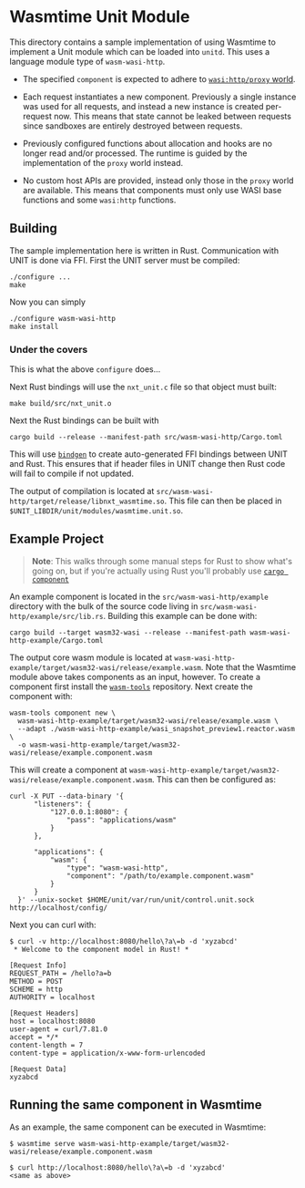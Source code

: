 # Wasmtime Unit Module

This directory contains a sample implementation of using Wasmtime to implement a
Unit module which can be loaded into `unitd`. This uses a language module type
of `wasm-wasi-http`.

* The specified `component` is expected to adhere to [`wasi:http/proxy`
  world][proxy].

* Each request instantiates a new component. Previously a single instance was
  used for all requests, and instead a new instance is created per-request now.
  This means that state cannot be leaked between requests since sandboxes are
  entirely destroyed between requests.

* Previously configured functions about allocation and hooks are no longer read
  and/or processed. The runtime is guided by the implementation of the `proxy`
  world instead.

* No custom host APIs are provided, instead only those in the `proxy` world are
  available. This means that components must only use WASI base functions and
  some `wasi:http` functions.

[proxy]: https://github.com/WebAssembly/wasi-http/blob/8aa75f58a6c0c5819ae898ba911753a43660e4a7/wit/proxy.wit#L7-L34

## Building

The sample implementation here is written in Rust. Communication with UNIT is
done via FFI. First the UNIT server must be compiled:

```
./configure ...
make
```

Now you can simply

```
./configure wasm-wasi-http
make install
```

### Under the covers

This is what the above `configure` does...

Next Rust bindings will use the `nxt_unit.c` file so that object must built:

```
make build/src/nxt_unit.o
```

Next the Rust bindings can be built with

```
cargo build --release --manifest-path src/wasm-wasi-http/Cargo.toml
```

This will use [`bindgen`](https://crates.io/crates/bindgen) to create
auto-generated FFI bindings between UNIT and Rust. This ensures that if header
files in UNIT change then Rust code will fail to compile if not updated.

The output of compilation is located at
`src/wasm-wasi-http/target/release/libnxt_wasmtime.so`. This file can then be
placed in
`$UNIT_LIBDIR/unit/modules/wasmtime.unit.so`.

## Example Project

> **Note**: This walks through some manual steps for Rust to show what's going
> on, but if you're actually using Rust you'll probably use [`cargo
> component`](https://github.com/bytecodealliance/cargo-component/)

An example component is located in the `src/wasm-wasi-http/example` directory
with the bulk of the source code living in
`src/wasm-wasi-http/example/src/lib.rs`. Building this example can be done
with:

```
cargo build --target wasm32-wasi --release --manifest-path wasm-wasi-http-example/Cargo.toml
```

The output core wasm module is located at
`wasm-wasi-http-example/target/wasm32-wasi/release/example.wasm`. Note that
the Wasmtime module above takes components as an input, however. To create a
component first install the
[`wasm-tools`](https://github.com/bytecodealliance/wasm-tools) repository.
Next create the component with:

```
wasm-tools component new \
  wasm-wasi-http-example/target/wasm32-wasi/release/example.wasm \
  --adapt ./wasm-wasi-http-example/wasi_snapshot_preview1.reactor.wasm \
  -o wasm-wasi-http-example/target/wasm32-wasi/release/example.component.wasm
```

This will create a component at
`wasm-wasi-http-example/target/wasm32-wasi/release/example.component.wasm`.
This can then be configured as:

```
curl -X PUT --data-binary '{
      "listeners": {
          "127.0.0.1:8080": {
              "pass": "applications/wasm"
          }
      },

      "applications": {
          "wasm": {
              "type": "wasm-wasi-http",
              "component": "/path/to/example.component.wasm"
          }
      }
  }' --unix-socket $HOME/unit/var/run/unit/control.unit.sock http://localhost/config/
```

Next you can curl with:

```
$ curl -v http://localhost:8080/hello\?a\=b -d 'xyzabcd'
 * Welcome to the component model in Rust! *

[Request Info]
REQUEST_PATH = /hello?a=b
METHOD = POST
SCHEME = http
AUTHORITY = localhost

[Request Headers]
host = localhost:8080
user-agent = curl/7.81.0
accept = */*
content-length = 7
content-type = application/x-www-form-urlencoded

[Request Data]
xyzabcd
```

## Running the same component in Wasmtime

As an example, the same component can be executed in Wasmtime:

```
$ wasmtime serve wasm-wasi-http-example/target/wasm32-wasi/release/example.component.wasm
```

```
$ curl http://localhost:8080/hello\?a\=b -d 'xyzabcd'
<same as above>
```
```
